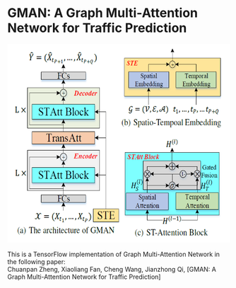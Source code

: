 # GMAN: A Graph Multi-Attention Network for Traffic Prediction

<p align="center">
  <img width="600" height="450" src=./figure/GMAN.png>
</p>


This is a TensorFlow implementation of Graph Multi-Attention Network in the following paper: \
Chuanpan Zheng, Xiaoliang Fan, Cheng Wang, Jianzhong Qi, [GMAN: A Graph Multi-Attention Network for Traffic Prediction]
